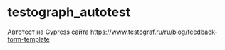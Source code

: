 # testograph_autotest
Автотест на Cypress сайта https://www.testograf.ru/ru/blog/feedback-form-template
